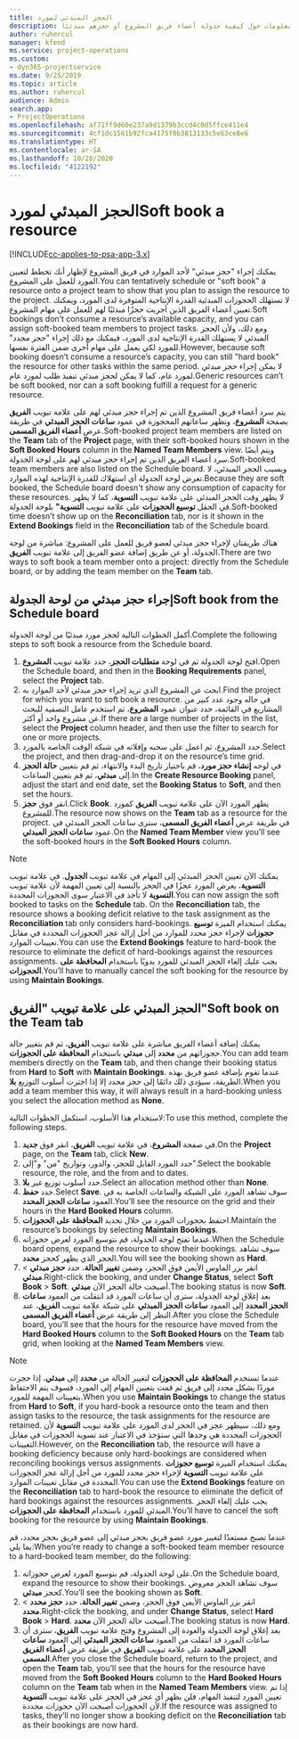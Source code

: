 ```yaml
---
title: الحجز المبدئي لمورد
description: يقدم هذا الموضوع معلومات حول كيفية جدولة أعضاء فريق المشروع أو حجزهم مبدئيًا.
author: ruhercul
manager: kfend
ms.service: project-operations
ms.custom:
- dyn365-projectservice
ms.date: 9/25/2019
ms.topic: article
ms.author: ruhercul
audience: Admin
search.app:
- ProjectOperations
ms.openlocfilehash: af71ff9d60e237a9d1379b3ccd4c0d5ffce411e4
ms.sourcegitcommit: 4cf1dc1561b92fca4175f0b3813133c5e63ce8e6
ms.translationtype: HT
ms.contentlocale: ar-SA
ms.lasthandoff: 10/28/2020
ms.locfileid: "4122192"
---
```

# <a name="soft-book-a-resource"></a><span data-ttu-id="4e36e-103">الحجز المبدئي لمورد</span><span class="sxs-lookup"><span data-stu-id="4e36e-103">Soft book a resource</span></span>

[!INCLUDE[cc-applies-to-psa-app-3.x](../includes/cc-applies-to-psa-app-3x.md)]

<span data-ttu-id="4e36e-104">يمكنك إجراء "حجز مبدئي" لأحد الموارد في فريق المشروع لإظهار أنك تخطط لتعيين المورد للعمل على المشروع.</span><span class="sxs-lookup"><span data-stu-id="4e36e-104">You can tentatively schedule or "soft book" a resource onto a project team to show that you plan to assign the resource to the project.</span></span> <span data-ttu-id="4e36e-105">لا تستهلك الحجوزات المبدئية القدرة الإنتاجية المتوفرة لدى المورد، ويمكنك تعيين أعضاء الفريق الذين أجريت حجزًا مبدئيًا لهم للعمل على مهام المشروع.</span><span class="sxs-lookup"><span data-stu-id="4e36e-105">Soft bookings don’t consume a resource’s available capacity, and you can assign soft-booked team members to project tasks.</span></span> <span data-ttu-id="4e36e-106">ومع ذلك، ولأن الحجز المبدئي لا يستهلك القدرة الإنتاجية لدى المورد، فيمكنك مع ذلك إجراء "حجز محدد" للمورد لكي يعمل على مهام أخرى ضمن الفترة نفسها.</span><span class="sxs-lookup"><span data-stu-id="4e36e-106">However, because soft booking doesn’t consume a resource’s capacity, you can still "hard book" the resource for other tasks within the same period.</span></span> <span data-ttu-id="4e36e-107">لا يمكن إجراء حجز مبدئي لمورد عام، كما لا يمكن لحجز مبدئي تنفيذ طلب لمورد عام.</span><span class="sxs-lookup"><span data-stu-id="4e36e-107">Generic resources can’t be soft booked, nor can a soft booking fulfill a request for a generic resource.</span></span>

<span data-ttu-id="4e36e-108">يتم سرد أعضاء فريق المشروع الذين تم إجراء حجز مبدئي لهم على علامة تبويب **الفريق** بصفحة **المشروع**، وتظهر ساعاتهم المحجوزة في عمود **ساعات الحجز المبدئي‬** في طريقة عرض **أعضاء الفريق المسمى**.</span><span class="sxs-lookup"><span data-stu-id="4e36e-108">Soft-booked project team members are listed on the **Team** tab of the **Project** page, with their soft-booked hours shown in the **Soft Booked Hours** column in the **Named Team Members** view.</span></span> <span data-ttu-id="4e36e-109">ويتم أيضًا سرد أعضاء الفريق الذين تم إجراء حجز مبدئي لهم على لوحة الجدولة.</span><span class="sxs-lookup"><span data-stu-id="4e36e-109">Soft-booked team members are also listed on the Schedule board.</span></span> <span data-ttu-id="4e36e-110">وبسبب الحجز المبدئي، لا تعرض لوحة الجدولة أي استهلاك للقدرة الإنتاجية لهذه الموارد.</span><span class="sxs-lookup"><span data-stu-id="4e36e-110">Because they are soft booked, the Schedule board doesn't show any consumption of capacity for these resources.</span></span> <span data-ttu-id="4e36e-111">لا يظهر وقت الحجز المبدئي على علامة تبويب **التسوية**، كما لا يظهر في الحقل **توسيع الحجوزات** على علامة تبويب **التسوية"** بلوحة الجدولة.</span><span class="sxs-lookup"><span data-stu-id="4e36e-111">Soft-booked time doesn’t show up on the **Reconciliation** tab, nor is it shown in the **Extend Bookings** field in the **Reconciliation** tab of the Schedule board.</span></span> 

<span data-ttu-id="4e36e-112">هناك طريقتان لإجراء حجز مبدئي لعضو فريق للعمل على المشروع: مباشرة من لوحة الجدولة، أو عن طريق إضافة عضو الفريق إلى علامة تبويب **الفريق**.</span><span class="sxs-lookup"><span data-stu-id="4e36e-112">There are two ways to soft book a team member onto a project: directly from the Schedule board, or by adding the team member on the **Team** tab.</span></span> 

## <a name="soft-book-from-the-schedule-board"></a><span data-ttu-id="4e36e-113">إجراء حجز مبدئي من لوحة الجدولة</span><span class="sxs-lookup"><span data-stu-id="4e36e-113">Soft book from the Schedule board</span></span>
<span data-ttu-id="4e36e-114">أكمل الخطوات التالية لحجز مورد مبدئيًا من لوحة الجدولة.</span><span class="sxs-lookup"><span data-stu-id="4e36e-114">Complete the following steps to soft book a resource from the Schedule board.</span></span> 

1. <span data-ttu-id="4e36e-115">افتح لوحة الجدولة ثم في لوحة **متطلبات الحجز‬**، حدد علامة تبويب **المشروع**.</span><span class="sxs-lookup"><span data-stu-id="4e36e-115">Open the Schedule board, and then in the **Booking Requirements** panel, select the **Project** tab.</span></span>
2. <span data-ttu-id="4e36e-116">ابحث عن المشروع الذي تريد إجراء حجز مبدئي لأحد الموارد به.</span><span class="sxs-lookup"><span data-stu-id="4e36e-116">Find the project for which you want to soft book a resource.</span></span> <span data-ttu-id="4e36e-117">في حاله وجود عدد كبير من المشاريع في القائمة، حدد عنوان عمود **المشروع**، ثم استخدم عامل التصفية للبحث عن مشروع واحد أو أكثر.</span><span class="sxs-lookup"><span data-stu-id="4e36e-117">If there are a large number of projects in the list, select the **Project** column header, and then use the filter to search for one or more projects.</span></span>
3. <span data-ttu-id="4e36e-118">حدد المشروع، ثم اعمل على سحبه وإفلاته في شبكة الوقت الخاصة بالمورد.</span><span class="sxs-lookup"><span data-stu-id="4e36e-118">Select the project, and then drag-and-drop it on the resource’s time grid.</span></span>
5. <span data-ttu-id="4e36e-119">في لوحه **إنشاء حجز مورد**، قم باختيار تاريخ البدء والانتهاء، ثم قم بتعيين **حالة الحجز** إلى **مبدئي**، ثم قم بتعيين الساعات.</span><span class="sxs-lookup"><span data-stu-id="4e36e-119">In the **Create Resource Booking** panel, adjust the start and end date, set the **Booking Status** to **Soft**, and then set the hours.</span></span> 
6. <span data-ttu-id="4e36e-120">انقر فوق **حجز**.</span><span class="sxs-lookup"><span data-stu-id="4e36e-120">Click **Book**.</span></span> <span data-ttu-id="4e36e-121">يظهر المورد الآن على علامة تبويب **الفريق** كمورد للمشروع.</span><span class="sxs-lookup"><span data-stu-id="4e36e-121">The resource now shows on the **Team** tab as a resource for the project.</span></span> <span data-ttu-id="4e36e-122">في طريقة عرض **أعضاء الفريق المسمى**، سترى ساعات الحجز المبدئي في عمود **ساعات الحجز المبدئي‬**.</span><span class="sxs-lookup"><span data-stu-id="4e36e-122">On the **Named Team Member** view you’ll see the soft-booked hours in the **Soft Booked Hours** column.</span></span>

> [!NOTE]
> <span data-ttu-id="4e36e-123">يمكنك الآن تعيين الحجز المبدئي‬ إلى المهام في علامة تبويب **الجدول**. في علامة تبويب **التسوية**، يعرض المورد عجزًا في الحجز بالنسبة إلى تعيين المهمة لأن علامة تبويب **التسوية** لا تأخذ في الاعتبار سوى الحجوزات المحددة.</span><span class="sxs-lookup"><span data-stu-id="4e36e-123">You can now assign the soft booked to tasks on the **Schedule** tab. On the **Reconciliation** tab, the resource shows a booking deficit relative to the task assignment as the **Reconciliation** tab only considers hard-bookings.</span></span> <span data-ttu-id="4e36e-124">يمكنك استخدام الميزة **توسيع حجوزات** لإجراء حجز محدد للموارد من أجل إزالة عجز الحجوزات المحددة في مقابل تعيينات الموارد.</span><span class="sxs-lookup"><span data-stu-id="4e36e-124">You can use the **Extend Bookings** feature to hard-book the resource to eliminate the deficit of hard-bookings against the resources assignments.</span></span> <span data-ttu-id="4e36e-125">يجب عليك إلغاء الحجز المبدئي للمورد يدويًا باستخدام **المحافظة على الحجوزات**.</span><span class="sxs-lookup"><span data-stu-id="4e36e-125">You’ll have to manually cancel the soft booking for the resource by using **Maintain Bookings**.</span></span>

## <a name="soft-book-on-the-team-tab"></a><span data-ttu-id="4e36e-126">الحجز المبدئي على علامة تبويب "الفريق"</span><span class="sxs-lookup"><span data-stu-id="4e36e-126">Soft book on the Team tab</span></span>

<span data-ttu-id="4e36e-127">يمكنك إضافة أعضاء الفريق مباشرة على علامة تبويب **الفريق**، ثم قم بتغيير حالة حجوزاتهم من **محدد** إلى **مبدئي** باستخدام **المحافظة على الحجوزات**.</span><span class="sxs-lookup"><span data-stu-id="4e36e-127">You can add team members directly on the **Team** tab, and then change their booking status from **Hard** to **Soft** with **Maintain Bookings**.</span></span> <span data-ttu-id="4e36e-128">عندما تقوم بإضافة عضو فريق بهذه الطريقة، سيؤدي ذلك دائمًا إلى حجز محدد إلا إذا اخترت أسلوب التوزيع **بلا**.</span><span class="sxs-lookup"><span data-stu-id="4e36e-128">When you add a team member this way, it will always result in a hard-booking unless you select the allocation method as **None**.</span></span>

<span data-ttu-id="4e36e-129">لاستخدام هذا الأسلوب، استكمل الخطوات التالية:</span><span class="sxs-lookup"><span data-stu-id="4e36e-129">To use this method, complete the following steps.</span></span>

1. <span data-ttu-id="4e36e-130">في صفحة **المشروع**، في علامة تبويب **الفريق**، انقر فوق **جديد**.</span><span class="sxs-lookup"><span data-stu-id="4e36e-130">On the **Project** page, on the **Team** tab, click **New**.</span></span>
2. <span data-ttu-id="4e36e-131">حدد المورد القابل للحجز، والدور، وتواريخ "من" و"إلى".</span><span class="sxs-lookup"><span data-stu-id="4e36e-131">Select the bookable resource, the role, and the from and to dates.</span></span>
3. <span data-ttu-id="4e36e-132">حدد أسلوب توزيع غير **بلا**.</span><span class="sxs-lookup"><span data-stu-id="4e36e-132">Select an allocation method other than **None**.</span></span>
4. <span data-ttu-id="4e36e-133">حدد **حفظ**.</span><span class="sxs-lookup"><span data-stu-id="4e36e-133">Select **Save**.</span></span> <span data-ttu-id="4e36e-134">سوف تشاهد المورد على الشبكة والساعات الخاصة به في العمود **ساعات الحجز المحدد‬**.</span><span class="sxs-lookup"><span data-stu-id="4e36e-134">You’ll see the resource on the grid and their hours in the **Hard Booked Hours** column.</span></span>
5. <span data-ttu-id="4e36e-135">احتفظ بحجوزات المورد من خلال تحديد **المحافظة على الحجوزات‬**.</span><span class="sxs-lookup"><span data-stu-id="4e36e-135">Maintain the resource’s bookings by selecting **Maintain Bookings**.</span></span>
6. <span data-ttu-id="4e36e-136">عندما تفتح لوحة الجدولة، قم بتوسيع المورد لعرض حجوزاته.</span><span class="sxs-lookup"><span data-stu-id="4e36e-136">When the Schedule board opens, expand the resource to show their bookings.</span></span> <span data-ttu-id="4e36e-137">سوف تشاهد الحجز الذي يظهر كحجز **محدد**.</span><span class="sxs-lookup"><span data-stu-id="4e36e-137">You will see the booking shown as **Hard**.</span></span>
7. <span data-ttu-id="4e36e-138">انقر بزر الماوس الأيمن فوق الحجز، وضمن **تغيير الحالة**، حدد **حجز مبدئي** \> **مبدئي**.</span><span class="sxs-lookup"><span data-stu-id="4e36e-138">Right-click the booking, and under **Change Status**, select **Soft Book** \> **Soft**.</span></span> <span data-ttu-id="4e36e-139">أصبحت حالة الحجز الآن **مبدئي**.</span><span class="sxs-lookup"><span data-stu-id="4e36e-139">The booking status is now **Soft**.</span></span>
8. <span data-ttu-id="4e36e-140">بعد إغلاق لوحة الجدولة، سترى أن ساعات المورد قد انتقلت من العمود **ساعات الحجز المحدد** إلى العمود **ساعات الحجز المبدئي** على شبكة علامة تبويب **الفريق**، عند النظر إلى طريقة عرض **أعضاء الفريق المسمى**.</span><span class="sxs-lookup"><span data-stu-id="4e36e-140">After you close the Schedule board, you’ll see that the hours for the resource have moved from the **Hard Booked Hours** column to the **Soft Booked Hours** on the **Team** tab grid, when looking at the **Named Team Members** view.</span></span>

> [!NOTE]
> <span data-ttu-id="4e36e-141">عندما تستخدم **المحافظة على الحجوزات** لتغيير الحالة من **محدد** إلى **مبدئي**، إذا حجزت موردًا بشكل محدد إلى فريق ثم قمت بتعيين المهام إلى المورد، فسوف يتم الاحتفاظ بتعيينات المهمة للمورد.</span><span class="sxs-lookup"><span data-stu-id="4e36e-141">When you use **Maintain Bookings** to change the status from **Hard** to **Soft**, if you hard-book a resource onto the team and then assign tasks to the resource, the task assignments for the resource are retained.</span></span> <span data-ttu-id="4e36e-142">ومع ذلك، سيظهر عجز في الحجز لدى المورد على علامة تبويب **التسوية** لأن الحجوزات المحددة هي وحدها التي ستؤخذ في الاعتبار عند تسوية الحجوزات في مقابل التعيينات.</span><span class="sxs-lookup"><span data-stu-id="4e36e-142">However, on the **Reconciliation** tab, the resource will have a booking deficiency because only hard-bookings are considered when reconciling bookings versus assignments.</span></span> <span data-ttu-id="4e36e-143">يمكنك استخدام الميزة **توسيع حجوزات** على علامة تبويب **التسوية** لإجراء حجز محدد للمورد من أجل إزالة عجز الحجوزات المحددة في مقابل تعيينات الموارد.</span><span class="sxs-lookup"><span data-stu-id="4e36e-143">You can use the **Extend Bookings** feature on the **Reconciliation** tab to hard-book the resource to eliminate the deficit of hard bookings against the resources assignments.</span></span> <span data-ttu-id="4e36e-144">يجب عليك إلغاء الحجز المبدئي للمورد باستخدام **المحافظة على الحجوزات**.</span><span class="sxs-lookup"><span data-stu-id="4e36e-144">You’ll have to cancel the soft booking for the resource by using **Maintain Bookings**.</span></span>

<span data-ttu-id="4e36e-145">عندما تصبح مستعدًا لتغيير مورد عضو فريق بحجز مبدئي إلى عضو فريق بحجز محدد، قم بما يلي:</span><span class="sxs-lookup"><span data-stu-id="4e36e-145">When you’re ready to change a soft-booked team member resource to a hard-booked team member, do the following:</span></span>

1. <span data-ttu-id="4e36e-146">على لوحة الجدولة، قم بتوسيع المورد لعرض حجوزاته.</span><span class="sxs-lookup"><span data-stu-id="4e36e-146">On the Schedule board, expand the resource to show their bookings.</span></span> <span data-ttu-id="4e36e-147">سوف تشاهد الحجز معروض كحجز **مبدئي**.</span><span class="sxs-lookup"><span data-stu-id="4e36e-147">You’ll see the booking shown as **Soft**.</span></span>
2. <span data-ttu-id="4e36e-148">انقر بزر الماوس الأيمن فوق الحجز، وضمن **تغيير الحالة**، حدد **حجز محدد** \> **محدد**.</span><span class="sxs-lookup"><span data-stu-id="4e36e-148">Right-click the booking, and under **Change Status**, select **Hard Book** \> **Hard**.</span></span> <span data-ttu-id="4e36e-149">أصبحت حالة الحجز الآن **محدد**.</span><span class="sxs-lookup"><span data-stu-id="4e36e-149">The booking status is now **Hard**.</span></span>
3. <span data-ttu-id="4e36e-150">بعد إغلاق لوحة الجدولة والعودة إلى المشروع وفتح علامة تبويب **الفريق**، سترى أن ساعات المورد قد انتقلت من العمود **ساعات الحجز المبدئي** إلى العمود **ساعات الحجز المحدد** على علامة تبويب **الفريق** في طريقة عرض **أعضاء الفريق المسمى**.</span><span class="sxs-lookup"><span data-stu-id="4e36e-150">After you close the Schedule board, return to the project, and open the **Team** tab, you’ll see that the hours for the resource have moved from the **Soft Booked Hours** column to the **Hard Booked Hours** column on the **Team** tab when in the **Named Team Members** view.</span></span> <span data-ttu-id="4e36e-151">إذا تم تعيين المورد لتنفيذ المهام، فلن يظهر أي عجز في الحجز على علامة تبويب **التسوية** لأن الحجوزات أصبحت الآن حجوزات محددة.</span><span class="sxs-lookup"><span data-stu-id="4e36e-151">If the resource was assigned to tasks, they’ll no longer show a booking deficit on the **Reconciliation** tab as their bookings are now hard.</span></span>

